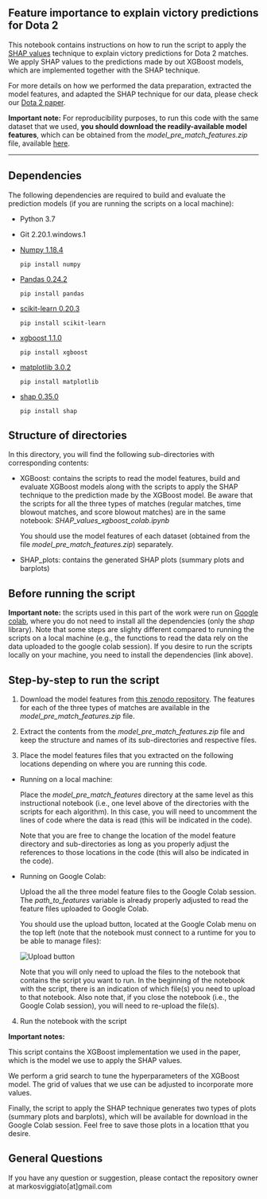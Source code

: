 ## Feature importance to explain victory predictions for Dota 2

This notebook contains instructions on how to run the script to apply the [SHAP values](http://papers.nips.cc/paper/7062-a-unified-approach-to-interpreting-model-predictions.pdf) technique to explain victory predictions for Dota 2 matches. We apply SHAP values to the predictions made by out XGBoost models, which are implemented together with the SHAP technique.

For more details on how we performed the data preparation, extracted the model features, and adapted the SHAP technique for our data, please check our [Dota 2 paper](https://markosviggiato.github.io/resources/Markos_AIIDE_20.pdf).


**Important note:** For reproducibility purposes, to run this code with the same dataset that we used, **you should download the readily-available model features**, which can be obtained from the *model_pre_match_features.zip* file, available [here](http://doi.org/10.5281/zenodo.3890315).


---

## Dependencies

The following dependencies are required to build and evaluate the prediction models (if you are running the scripts on a local machine):

 - Python 3.7
 
 
 - Git 2.20.1.windows.1
  
  
 - [Numpy 1.18.4](https://numpy.org/)

    `
    pip install numpy
    `


 - [Pandas 0.24.2](https://pandas.pydata.org/)
 
    `
    pip install pandas
    `
 
 
 - [scikit-learn 0.20.3](https://scikit-learn.org/stable/)

    `
    pip install scikit-learn
    `


 - [xgboost 1.1.0](https://xgboost.readthedocs.io/en/latest/)

    `
    pip install xgboost
    `
  
  
 - [matplotlib 3.0.2](https://matplotlib.org/)

    `
    pip install matplotlib
    `
    
    
 - [shap 0.35.0](https://github.com/slundberg/shap)

    `
    pip install shap
    `
    
 ## Structure of directories
 
 In this directory, you will find the following sub-directories with corresponding contents:

 - XGBoost: contains the scripts to read the model features, build and evaluate XGBoost models along with the scripts to apply the SHAP technique to the prediction made by the XGBoost model. Be aware that the scripts for all the three types of matches (regular matches, time blowout matches, and score blowout matches) are in the same notebook: *SHAP_values_xgboost_colab.ipynb*
 
   You should use the model features of each dataset (obtained from the file *model_pre_match_features.zip*) separately.

 - SHAP_plots: contains the generated SHAP plots (summary plots and barplots)
 
 ## Before running the script
 
  **Important note:** the scripts used in this part of the work were run on [Google colab](https://colab.research.google.com/notebooks/welcome.ipynb), where you do not need
  to install all the dependencies (only the *shap* library). Note that some steps are slighty different compared to running the scripts on a local machine
  (e.g., the functions to read the data rely on the data uploaded to the google colab session). If you desire to run the scripts locally on your machine, you need to
  install the dependencies (link above).
  
## Step-by-step to run the script

1.   Download the model features from [this zenodo repository](http://doi.org/10.5281/zenodo.3890315). The features for each of the three types of matches are available in the *model_pre_match_features.zip* file.

2.   Extract the contents from the *model_pre_match_features.zip* file and keep the structure and names of its sub-directories and respective files.

3.  Place the model features files that you extracted on the following locations depending on where you are running this code.


  *   Running on a local machine:

      Place the *model_pre_match_features* directory at the same level as this instructional notebook (i.e., one level above of the directories with the scripts for each algorithm). In this case, you will need to uncomment the lines of code where the data is read (this will be indicated in the code).

      Note that you are free to change the location of the model feature directory and sub-directories as long as you properly adjust the references to those locations in the code (this will also be indicated in the code).


  *   Running on Google Colab:

      Upload the all the three model feature files to the Google Colab session. The *path_to_features* variable is already properly adjusted to read the feature files uploaded to Google Colab.

      You should use the upload button, located at the Google Colab menu on the top left (note that the notebook must connect to a runtime for you to be able to manage files):

      ![Upload button](https://drive.google.com/uc?export=view&id=1_yDESFJnEOBTd4LQZ9PQV1d_kkRM6Ma3)

      Note that you will only need to upload the files to the notebook that contains the script you want to run. In the beginning of the notebook with the script, there is an indication of which file(s) you need to upload to that notebook. Also note that, if you close the notebook (i.e., the Google Colab session), you will need to re-upload the file(s).

4.   Run the notebook with the script

**Important notes:**

This script contains the XGBoost implementation we used in the paper, which is the model we use to apply the SHAP values.

We perform a grid search to tune the hyperparameters of the XGBoost model. The grid of values that we use can be adjusted to incorporate more values.

Finally, the script to apply the SHAP technique generates two types of plots (summary plots and barplots), which will be available for download in the Google Colab session. Feel free to save those plots in a location tthat you desire.


## General Questions

If you have any question or suggestion, please contact the repository owner at markosviggiato[at]gmail.com
